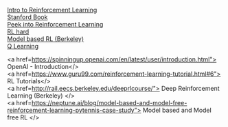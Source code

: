 
<a href="https://lilianweng.github.io/posts/2018-02-19-rl-overview/"> Intro to Reinforcement Learning </a> <br>
<a href="https://web.stanford.edu/class/psych209/Readings/SuttonBartoIPRLBook2ndEd.pdf"> Stanford Book </a><br>
<a href="https://lilianweng.github.io/posts/2018-02-19-rl-overview/"> Peek into Reinforcement Learning </a> <br>
<a href="https://www.alexirpan.com/2018/02/14/rl-hard.html"> RL hard </a><br>
<a href="https://bair.berkeley.edu/blog/2019/12/12/mbpo/"> Model based RL (Berkeley) </a><br>
<a href="https://www.simplilearn.com/tutorials/machine-learning-tutorial/what-is-q-learning"> Q Learning </a>

<a href=https://spinningup.openai.com/en/latest/user/introduction.html"> OpenAI - Introduction</><br>
<a href=https://www.guru99.com/reinforcement-learning-tutorial.html#6"> RL Tutorials</><br>
<a href=http://rail.eecs.berkeley.edu/deeprlcourse/"> Deep Reinforcement Learning (Berkeley) </><br>
<a href=https://neptune.ai/blog/model-based-and-model-free-reinforcement-learning-pytennis-case-study"> Model based and Model free RL </><br>

                                                                             
